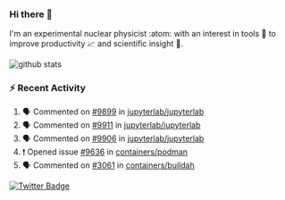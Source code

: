 ### Hi there 👋 

I'm an experimental nuclear physicist :atom: with an interest in tools :wrench: to improve productivity :chart_with_upwards_trend: and scientific insight :telescope:.

![github stats](https://github-readme-stats.vercel.app/api?username=agoose77&show_icons=true&hide_rank=true&hide_title=true&bg_color=30,e76445,904e95&text_color=efe3ec&icon_color=efe3ec)
<!--
**agoose77/agoose77** is a ✨ _special_ ✨ repository because its `README.md` (this file) appears on your GitHub profile.

Here are some ideas to get you started:

- 🔭 I’m currently working on ...
- 🌱 I’m currently learning ...
- 👯 I’m looking to collaborate on ...
- 🤔 I’m looking for help with ...
- 💬 Ask me about ...
- 📫 How to reach me: ...
- 😄 Pronouns: ...
- ⚡ Fun fact: ...
-->

### :zap: Recent Activity
<!--START_SECTION:activity-->
1. 🗣 Commented on [#9899](https://github.com/jupyterlab/jupyterlab/issues/9899) in [jupyterlab/jupyterlab](https://github.com/jupyterlab/jupyterlab)
2. 🗣 Commented on [#9911](https://github.com/jupyterlab/jupyterlab/issues/9911) in [jupyterlab/jupyterlab](https://github.com/jupyterlab/jupyterlab)
3. 🗣 Commented on [#9906](https://github.com/jupyterlab/jupyterlab/issues/9906) in [jupyterlab/jupyterlab](https://github.com/jupyterlab/jupyterlab)
4. ❗️ Opened issue [#9636](https://github.com/containers/podman/issues/9636) in [containers/podman](https://github.com/containers/podman)
5. 🗣 Commented on [#3061](https://github.com/containers/buildah/issues/3061) in [containers/buildah](https://github.com/containers/buildah)
<!--END_SECTION:activity-->


[![Twitter Badge](https://img.shields.io/twitter/follow/agoose77?style=flat-square&logo=Twitter&logoColor=white&color=cornflowerblue)](https://twitter.com/agoose77)
